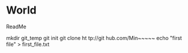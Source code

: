 # World

ReadMe

mkdir git_temp
git init
git clone ht tp://git hub.com/Min~~~~~
echo "first file" > first_file.txt

